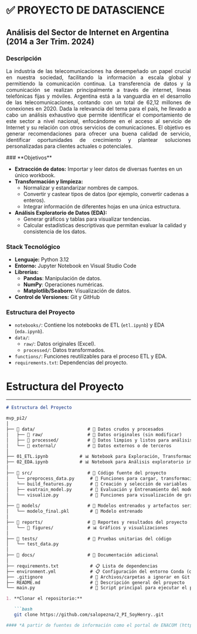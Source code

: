 # **✅ PROYECTO DE DATASCIENCE**
## **Análisis del Sector de Internet en Argentina (2014 a 3er Trim. 2024)**
### **Descripción**
<p style="text-align: justify;">
La industria de las telecomunicaciones ha desempeñado un papel crucial en nuestra sociedad, facilitando la información a escala global y permitiendo la comunicación continua. La transferencia de datos y la comunicación se realizan principalmente a través de internet, líneas telefónicas fijas y móviles. Argentina está a la vanguardia en el desarrollo de las telecomunicaciones, contando con un total de 62,12 millones de conexiones en 2020. Dada la relevancia del tema para el país, he llevado a cabo un análisis exhaustivo que permite identificar el comportamiento de este sector a nivel nacional, enfocándome en el acceso al servicio de Internet y su relación con otros servicios de comunicaciones. El objetivo es generar recomendaciones para ofrecer una buena calidad de servicio, identificar oportunidades de crecimiento y plantear soluciones personalizadas para clientes actuales o potenciales.
</p>
### **Objetivos**

- **Extracción de datos:** Importar y leer datos de diversas fuentes en un único workbook.
- **Transformación y limpieza:** 
  - Normalizar y estandarizar nombres de campos.
  - Convertir y castear tipos de datos (por ejemplo, convertir cadenas a enteros).
  - Integrar información de diferentes hojas en una única estructura.
- **Análisis Exploratorio de Datos (EDA):** 
  - Generar gráficos y tablas para visualizar tendencias.
  - Calcular estadísticas descriptivas que permitan evaluar la calidad y consistencia de los datos.

### **Stack Tecnológico**

- **Lenguaje:** Python 3.12
- **Entorno:** Jupyter Notebook en Visual Studio Code
- **Librerías:**  
  - **Pandas**: Manipulación de datos.  
  - **NumPy**: Operaciones numéricas.  
  - **Matplotlib/Seaborn**: Visualización de datos.
- **Control de Versiones:** Git y GitHub

### **Estructura del Proyecto**

- `notebooks/`: Contiene los notebooks de ETL (`etl.ipynb`) y EDA (`eda.ipynb`).
- `data/`:  
  - `raw/`: Datos originales (Excel).
  - `processed/`: Datos transformados.
- `functions/`: Funciones reutilizables para el proceso ETL y EDA.
- `requirements.txt`: Dependencias del proyecto.

# Estructura del Proyecto

---
```markdown
# Estructura del Proyecto

mvp_pi2/
│
├── 📁 data/                    # 📂 Datos crudos y procesados
│   ├── 📁 raw/                 # 📄 Datos originales (sin modificar)
│   ├── 📁 processed/           # 📄 Datos limpios y listos para análisis
│   └── 📁 external/            # 📄 Datos externos o de terceros
│
├── 01_ETL.ipynb            # 📊 Notebook para Exploración, Transformación y Carga inicial
├── 02_EDA.ipynb            # 📊 Notebook para Análisis exploratorio inicial   └── 02_EDA.ipynb            
│
├── 📁 src/                     # 🐍 Código fuente del proyecto
│   └── preprocess_data.py      # 📄 Funciones para cargar, transformación y limpieza de datos
│   └── build_features.py       # 📄 Creación y selección de variables
│   ├── evatrain_model.py       # 📄 Evaluación y Entrenamiento del modelo
│   └── visualize.py            # 📄 Funciones para visualización de gráficos y dashboards
│
├── 📁 models/                  # 🧠 Modelos entrenados y artefactos serializados
│   └── modelo_final.pkl        # 💾 Modelo entrenado
│
├── 📁 reports/                 # 📝 Reportes y resultados del proyecto
│   └── 📁 figures/             # 📊 Gráficos y visualizaciones
│
├── 📁 tests/                   # 🧪 Pruebas unitarias del código
│   └── test_data.py
│
├── 📁 docs/                    # 📖 Documentación adicional
│
├── requirements.txt            # 📋 Lista de dependencias
├── environment.yml             # 📋 Configuración del entorno Conda (opcional)
├── .gitignore                  # 🚫 Archivos/carpetas a ignorar en Git
├── README.md                   # 📖 Descripción general del proyecto
└── main.py                     # 🏁 Script principal para ejecutar el pipeline

1. **Clonar el repositorio:**

   ```bash
   git clone https://github.com/salopezna/2_PI_SoyHenry..git

#### *A partir de fuentes de información como el portal de ENACOM (https://indicadores.enacom.gob.ar/datos-abiertos), se obtienen datos asociados al comportamiento histórico trimestral desde el año 2014 hasta el tercer trimestre de 2024 a nivel nacional y, en algunos casos, a nivel provincial. Todos estos datos están concentrados en múltiples hojas dentro de un solo archivo de Excel.*